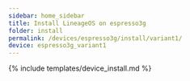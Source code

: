 ```yaml
---
sidebar: home_sidebar
title: Install LineageOS on espresso3g
folder: install
permalink: /devices/espresso3g/install/variant1/
device: espresso3g_variant1
---
```

{% include templates/device_install.md %}

